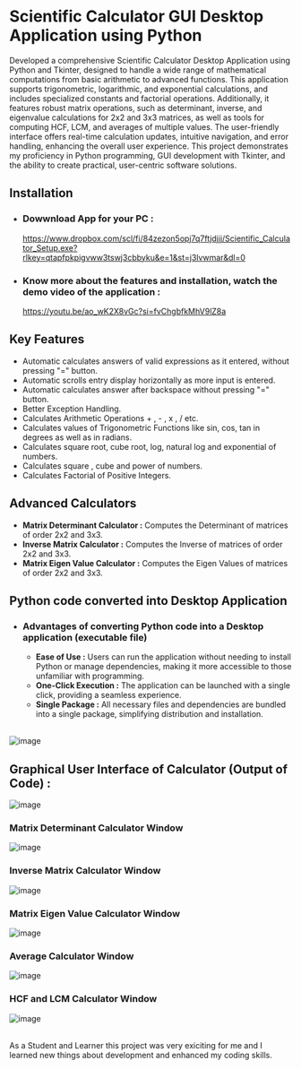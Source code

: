 # Scientific Calculator GUI Desktop Application using Python
Developed a comprehensive Scientific Calculator Desktop Application using Python and Tkinter, designed to handle a wide range of mathematical computations from basic arithmetic to advanced functions. This application supports trigonometric, logarithmic, and exponential calculations, and includes specialized constants and factorial operations. Additionally, it features robust matrix operations, such as determinant, inverse, and eigenvalue calculations for 2x2 and 3x3 matrices, as well as tools for computing HCF, LCM, and averages of multiple values. The user-friendly interface offers real-time calculation updates, intuitive navigation, and error handling, enhancing the overall user experience. This project demonstrates my proficiency in Python programming, GUI development with Tkinter, and the ability to create practical, user-centric software solutions.

## Installation 
-  ### Dowwnload App for your PC :
   https://www.dropbox.com/scl/fi/84zezon5opj7q7ftjdjjj/Scientific_Calculator_Setup.exe?rlkey=qtapfpkpigvww3tswj3cbbyku&e=1&st=j3lvwmar&dl=0
  
-  ### Know more about the features and installation, watch the demo video of the application :
   https://youtu.be/ao_wK2X8vGc?si=fvChgbfkMhV9lZ8a

## Key Features 
- Automatic calculates answers of valid expressions as it entered, without pressing "=" button.
- Automatic scrolls entry display horizontally as more input is entered.
- Automatic calculates answer after backspace without pressing "=" button.
- Better Exception Handling.
- Calculates Arithmetic Operations + , - , x , / etc.
- Calculates values of Trigonometric Functions like sin, cos, tan in degrees as well as in radians.
- Calculates square root, cube root, log, natural log and exponential of numbers.
- Calculates square , cube and power of numbers.
- Calculates Factorial of Positive Integers.

## Advanced Calculators 
- **Matrix Determinant Calculator :** Computes the Determinant of matrices of order 2x2 and 3x3.
- **Inverse Matrix Calculator  :** Computes the Inverse of matrices of order 2x2 and 3x3.
- **Matrix Eigen Value Calculator :** Computes the Eigen Values of matrices of order 2x2 and 3x3.
  
## Python code converted into Desktop Application 
- ### Advantages of converting Python code into a Desktop application (executable file)
  - **Ease of Use :** Users can run the application without needing to install Python or manage dependencies, making it more accessible to those unfamiliar with programming.
  - **One-Click Execution :** The application can be launched with a single click, providing a seamless experience.
  - **Single Package :** All necessary files and dependencies are bundled into a single package, simplifying distribution and installation.

  </br>    
![image](https://github.com/Param-Sahu/Scientific_Calculator_GUI_Python/assets/147901491/a7519038-06bf-44bb-bb49-a438c15d086e)


## Graphical User Interface of Calculator (Output of Code) :
![image](https://github.com/Param-Sahu/Scientific_Calculator_GUI_Python/assets/147901491/aa97033c-7c2e-4870-bc9f-c66125a6c8de)

### Matrix Determinant Calculator Window
![image](https://github.com/Param-Sahu/Scientific_Calculator_GUI_Python/assets/147901491/741beeae-ed9c-454f-a958-293495f792fb)

### Inverse Matrix Calculator Window
![image](https://github.com/Param-Sahu/Scientific_Calculator_GUI_Python/assets/147901491/947e1eb5-2cc2-459b-8b82-087f6be0d987)

### Matrix Eigen Value Calculator Window
![image](https://github.com/Param-Sahu/Scientific_Calculator_GUI_Python/assets/147901491/294dde01-5238-4d0f-9735-e12635ca9633)

### Average Calculator Window
![image](https://github.com/Param-Sahu/Scientific_Calculator_GUI_Python/assets/147901491/21006f79-bb84-42f2-a76e-7404c9cd7b7a)


### HCF and LCM Calculator Window
![image](https://github.com/Param-Sahu/Scientific_Calculator_GUI_Python/assets/147901491/1c38f843-7763-4c9f-8bbc-a65a06109d77)



 </br> As a Student and Learner this project was very exiciting for me and I learned new things about development and enhanced my coding skills.
